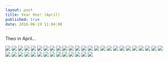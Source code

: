 ```yaml
---
layout: post
title: Year One! (April)
published: true
date: 2016-06-19 11:04:00
---
```


Theo in April...

![](https://dl.dropboxusercontent.com/u/72656879/Theo/Sets23Favorites/DSCF14262.JPG)
![](https://dl.dropboxusercontent.com/u/72656879/Theo/Sets23Favorites/DSCF14281.JPG)
![](https://dl.dropboxusercontent.com/u/72656879/Theo/Sets23Favorites/DSCF14293.JPG)
![](https://dl.dropboxusercontent.com/u/72656879/Theo/Sets23Favorites/DSCF14300.JPG)
![](https://dl.dropboxusercontent.com/u/72656879/Theo/Sets23Favorites/DSCF14330.JPG)
![](https://dl.dropboxusercontent.com/u/72656879/Theo/Sets23Favorites/DSCF14338.JPG)
![](https://dl.dropboxusercontent.com/u/72656879/Theo/Sets23Favorites/DSCF14351.JPG)
![](https://dl.dropboxusercontent.com/u/72656879/Theo/Sets23Favorites/DSCF14379.JPG)
![](https://dl.dropboxusercontent.com/u/72656879/Theo/Sets23Favorites/DSCF14400.JPG)
![](https://dl.dropboxusercontent.com/u/72656879/Theo/Sets23Favorites/DSCF14412.JPG)
![](https://dl.dropboxusercontent.com/u/72656879/Theo/Sets23Favorites/DSCF14444.JPG)
![](https://dl.dropboxusercontent.com/u/72656879/Theo/Sets23Favorites/DSCF14457.JPG)
![](https://dl.dropboxusercontent.com/u/72656879/Theo/Sets23Favorites/DSCF14481.JPG)
![](https://dl.dropboxusercontent.com/u/72656879/Theo/Sets23Favorites/DSCF14514.JPG)
![](https://dl.dropboxusercontent.com/u/72656879/Theo/Sets23Favorites/DSCF14530.JPG)
![](https://dl.dropboxusercontent.com/u/72656879/Theo/Sets23Favorites/DSCF14552.JPG)
![](https://dl.dropboxusercontent.com/u/72656879/Theo/Sets23Favorites/DSCF14589.JPG)
![](https://dl.dropboxusercontent.com/u/72656879/Theo/Sets23Favorites/DSCF14592.JPG)
![](https://dl.dropboxusercontent.com/u/72656879/Theo/Sets23Favorites/DSCF14601.JPG)
![](https://dl.dropboxusercontent.com/u/72656879/Theo/Sets23Favorites/DSCF14632.JPG)
![](https://dl.dropboxusercontent.com/u/72656879/Theo/Sets23Favorites/DSCF14654.JPG)
![](https://dl.dropboxusercontent.com/u/72656879/Theo/Sets23Favorites/DSCF14661.JPG)
![](https://dl.dropboxusercontent.com/u/72656879/Theo/Sets23Favorites/DSCF14693.JPG)
![](https://dl.dropboxusercontent.com/u/72656879/Theo/Sets23Favorites/DSCF14726.JPG)
![](https://dl.dropboxusercontent.com/u/72656879/Theo/Sets23Favorites/DSCF14729.JPG)
![](https://dl.dropboxusercontent.com/u/72656879/Theo/Sets23Favorites/DSCF14747.JPG)
![](https://dl.dropboxusercontent.com/u/72656879/Theo/Sets23Favorites/DSCF14757.JPG)
![](https://dl.dropboxusercontent.com/u/72656879/Theo/Sets23Favorites/DSCF14794.JPG)
![](https://dl.dropboxusercontent.com/u/72656879/Theo/Sets23Favorites/DSCF14815.JPG)
![](https://dl.dropboxusercontent.com/u/72656879/Theo/Sets23Favorites/DSCF14833.JPG)
![](https://dl.dropboxusercontent.com/u/72656879/Theo/Sets23Favorites/DSCF14845.JPG)
![](https://dl.dropboxusercontent.com/u/72656879/Theo/Sets23Favorites/DSCF14846.JPG)
![](https://dl.dropboxusercontent.com/u/72656879/Theo/Sets23Favorites/DSCF14865.JPG)
![](https://dl.dropboxusercontent.com/u/72656879/Theo/Sets23Favorites/DSCF14872.JPG)
![](https://dl.dropboxusercontent.com/u/72656879/Theo/Sets23Favorites/DSCF14877.JPG)
![](https://dl.dropboxusercontent.com/u/72656879/Theo/Sets23Favorites/DSCF14890.JPG)
![](https://dl.dropboxusercontent.com/u/72656879/Theo/Sets23Favorites/DSCF14907.JPG)
![](https://dl.dropboxusercontent.com/u/72656879/Theo/Sets23Favorites/DSCF14934.JPG)
![](https://dl.dropboxusercontent.com/u/72656879/Theo/Sets23Favorites/DSCF14945.JPG)
